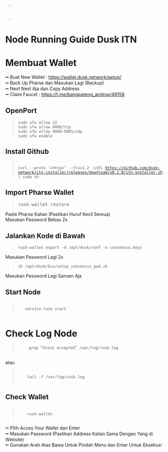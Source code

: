 ```yaml
---


---
```


<h1 id="node-running-guide-dusk-itn">Node Running Guide Dusk ITN</h1>
<h1 id="membuat-wallet">Membuat Wallet</h1>
<p>➖ Buat New Wallet : <a href="https://wallet.dusk.network/setup/">https://wallet.dusk.network/setup/</a><br>
➖ Back Up Pharse dan Masukan Lagi (Backup)<br>
➖ Next Next Aja dan Copy Address<br>
➖ Claim Faucet : <a href="https://t.me/bangpateng_airdrop/49158">https://t.me/bangpateng_airdrop/49158</a></p>
<h2 id="openport">OpenPort</h2>
<blockquote>
<pre><code>sudo ufw allow 22 
sudo ufw allow 8080/tcp 
sudo ufw allow 9000:9005/udp
sudo ufw enable
</code></pre>
</blockquote>
<h2 id="install-github">Install Github</h2>
<blockquote>
<pre><code>
curl --proto ‘=https’ --tlsv1.2 -sSfL <a href="https://github.com/dusk-network/itn-installer/releases/download/v0.1.0/itn-installer.sh">https://github.com/dusk-network/itn-installer/releases/download/v0.1.0/itn-installer.sh</a> | sudo sh
</code></pre>
</blockquote>
<h2 id="import-pharse-wallet">Import Pharse Wallet</h2>
<blockquote>
<p>
  <pre><conde>rusk-wallet restore</conde></pre>
</p>
</blockquote>
<p>Paste Pharse Kalian (Pastikan Huruf Kecil Semua)<br>
Masukan Password Bebas 2x</p>
<h2 id="jalankan-kode-di-bawah">Jalankan Kode di Bawah</h2>
<blockquote>
<p><pre><code>rusk-wallet export -d /opt/dusk/conf -n consensus.keys</code></pre></p>
</blockquote>
<p>Masukan Password Lagi 2x</p>
<blockquote>
<p><pre><code>sh /opt/dusk/bin/setup_consensus_pwd.sh</code></pre>
  </blockquote>
<p>Masukan Password Lagi Samain Aja</p>
<h2 id="start-node">Start Node</h2>
<blockquote>
<pre>
  <code>
   service rusk start 
  </code>
</pre>
</blockquote>
<h1 id="check-log-node">Check Log Node</h1>
<blockquote>
<p>
  <pre>
    <code>grep “block accepted” /var/log/rusk.log</code>
  </pre></p>
</blockquote>
<p>atau</p>
<blockquote>
<p><pre>
  <code>
    tail -f /var/log/rusk.log
  </code>
</pre></p>
</blockquote>
<h2 id="check-wallet">Check Wallet</h2>
<blockquote>
<p><pre>
  <code>
    rusk-wallet
  </code>
</pre></p>
</blockquote>
<p>➖ Pilih Acces Your Wallet dan Enter<br>
➖ Masukan Password (Pastikan Address Kalian Sama Dengan Yang di Website)<br>
➖ Gunakan Arah Atas Bawa Untuk Pindah Menu dan Enter Untuk Eksekusi</p>
